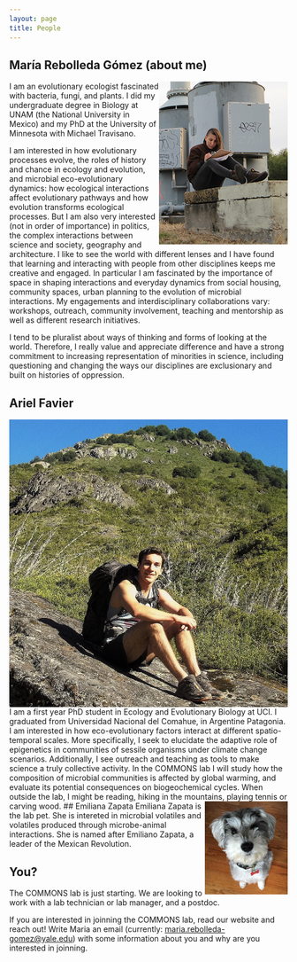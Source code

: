```yaml
---
layout: page
title: People
---
```


## María Rebolleda Gómez (about me)
<img style="float: right;" src="images/NewOrleans.jpg">
I am an evolutionary ecologist fascinated with bacteria, fungi, and plants. I did my undergraduate degree in Biology at UNAM (the National University in Mexico) and my PhD at the University of Minnesota with Michael Travisano. 

I am interested in how evolutionary processes evolve, the roles of history and chance in ecology and evolution, and microbial eco-evolutionary dynamics: how ecological interactions affect evolutionary pathways and how evolution transforms ecological processes. But I am also very interested (not in order of importance) in politics, the complex interactions between science and society, geography and architecture. I like to see the world with different lenses and I have found that learning and interacting with people from other disciplines keeps me creative and engaged. In particular I am fascinated by the importance of space in shaping interactions and everyday dynamics from social housing, community spaces, urban planning to the evolution of microbial interactions. My engagements and interdisciplinary collaborations vary: workshops, outreach, community involvement, teaching and mentorship as well as different research initiatives.

I tend to be pluralist about ways of thinking and forms of looking at the world. Therefore, I really value and appreciate difference and have a strong commitment to increasing representation of minorities in science, including questioning and changing the ways our disciplines are exclusionary and built on histories of oppression.

## Ariel Favier 
<img style="float: left;" src="images/Ariel.jpg">
I am a first year PhD student in Ecology and Evolutionary Biology at UCI. I graduated from Universidad Nacional del Comahue, in Argentine Patagonia. I am interested in how eco-evolutionary factors interact at different spatio-temporal scales. More specifically, I seek to elucidate the adaptive role of epigenetics in communities of sessile organisms under climate change scenarios. Additionally, I see outreach and teaching as tools to make science a truly collective activity. In the COMMONS lab I will study how the composition of microbial communities is affected by global warming, and evaluate its potential consequences on biogeochemical cycles.
When outside the lab, I might be reading, hiking in the mountains, playing tennis or carving wood.

<img style="float: right;" src="images/emi2.JPG">
## Emiliana Zapata 
Emiliana Zapata is the lab pet. She is intereted in microbial volatiles and volatiles produced through microbe-animal interactions. She is named after Emiliano Zapata, a leader of the Mexican Revolution. 

## You?
The COMMONS lab is just starting. We are looking to work with a lab technician or lab manager, and a postdoc. 

If you are interested in joinning the COMMONS lab, read our website and reach out! Write Maria an email (currently: maria.rebolleda-gomez@yale.edu) with some information about you and why are you interested in joinning. 


